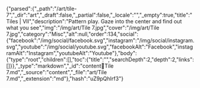 {"parsed":{"_path":"/art/tile-7","_dir":"art","_draft":false,"_partial":false,"_locale":"","_empty":true,"title":"Tiles | VII","description":"Pattern play. Gaze into the center and find out what you see","img":"/img/art/Tile 7.jpg","cover":"/img/art/Tile 7.jpg","category":"Misc","alt":null,"order":134,"social":{"facebook":"/img/social/facebook.svg","instagram":"/img/social/instagram.svg","youtube":"/img/social/youtube.svg","facebookAlt":"Facebook","instagramAlt":"Instagram","youtubeAlt":"Youtube"},"body":{"type":"root","children":[],"toc":{"title":"","searchDepth":2,"depth":2,"links":[]}},"_type":"markdown","_id":"content:art:Tile 7.md","_source":"content","_file":"art/Tile 7.md","_extension":"md"},"hash":"uZ9pQhIrf3"}